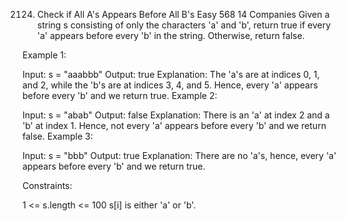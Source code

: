 2124. Check if All A's Appears Before All B's
Easy
568
14
Companies
Given a string s consisting of only the characters 'a' and 'b', return true if every 'a' appears before every 'b' in the string. Otherwise, return false.

 

Example 1:

Input: s = "aaabbb"
Output: true
Explanation:
The 'a's are at indices 0, 1, and 2, while the 'b's are at indices 3, 4, and 5.
Hence, every 'a' appears before every 'b' and we return true.
Example 2:

Input: s = "abab"
Output: false
Explanation:
There is an 'a' at index 2 and a 'b' at index 1.
Hence, not every 'a' appears before every 'b' and we return false.
Example 3:

Input: s = "bbb"
Output: true
Explanation:
There are no 'a's, hence, every 'a' appears before every 'b' and we return true.
 

Constraints:

1 <= s.length <= 100
s[i] is either 'a' or 'b'.
